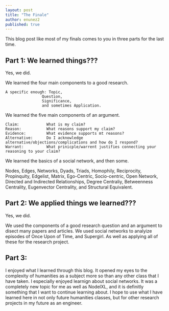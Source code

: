 ```yaml
---
layout: post
title: "The Finale"
author: enunez2
published: true
---
```


This blog post like most of my finals comes to you in three parts for the last time.

## Part 1: We learned things???

Yes, we did. 

We learned the four main components to a good research. 

    A specific enough: Topic,
                    Question,
                    Significance,
                    and sometimes Application.
                     
We learned the five main components of an argument.
 
    Claim:            What is my claim?
    Reason:           What reasons support my claim?
    Evidence:         What evidence supports mt reasons?
    Alternative:      Do I acknowledge alternative/objections/complications and how do I respond?
    Warrant:          What prinicple/warrent justifies connecting your reasoning to your claim?
    
We learned the basics of a social network, and then some.

  Nodes, Edges, Networks, Dyads, Triads, Homophily, Reciprocity, Propinquity, Edgelist, Matrix, Ego-Centric, Socio-centric, Open Network, Directed and Indirected Relationships, Degree Centraliy, Betweenness Centrality, Eugenvector Centrality, and Structural Equivalent.

## Part 2: We applied things we learned???

Yes, we did.

We used the components of a good research question and an argument to disect many papers and articles. We used social networks to analyize episodes of Once Upon of Time, and Supergirl. As well as applying all of these for the research project.

## Part 3: 

I enjoyed what I learned through this blog. It opened my eyes to the complexity of humanities as a subject more so than any other class that I have taken. I especially enjoyed learnign about social networks. It was a completely new topic for me as well as NodelXL, and it is definitly something that I want to continue learning about. I hope to use what I have learned here in not only future humanities classes, but for other research projects in my future as an engineer.
